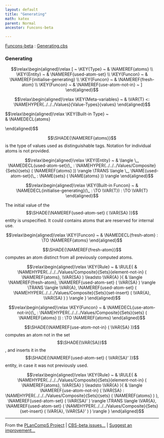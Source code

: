 ```yaml
---
layout: default
title: "Generating"
math: katex
parent: Normal
ancestor: Funcons-beta

---
```


[Funcons-beta] : [Generating.cbs]

### Generating
               


$$\relax\begin{aligned}\relax
  [ ~ 
  \KEY{Type} ~ & \NAMEREF{atoms} \\
  \KEY{Entity} ~ & \NAMEREF{used-atom-set} \\
  \KEY{Funcon} ~ & \NAMEREF{initialise-generating} \\
  \KEY{Funcon} ~ & \NAMEREF{fresh-atom} \\
  \KEY{Funcon} ~ & \NAMEREF{use-atom-not-in}
  ~ ]
\end{aligned}$$

$$\relax\begin{aligned}\relax
  \KEY{Meta-variables} ~ 
  & \VAR{T} <: \NAMEHYPER{../../../Values}{Value-Types}{values}
\end{aligned}$$

$$\relax\begin{aligned}\relax
  \KEY{Built-in Type} ~  
  & \NAMEDECL{atoms}  
  
\end{aligned}$$


  $$\SHADE{\NAMEREF{atoms}}$$ is the type of values used as distinguishable tags.
  Notation for individual atoms is not provided.


$$\relax\begin{aligned}\relax
  \KEY{Entity} ~ 
  & \langle \_, \NAMEDECL{used-atom-set}(\_ : \NAMEHYPER{../../../Values/Composite}{Sets}{sets}
                                                            ( \NAMEREF{atoms} )) \rangle \TRANS  \langle \_, \NAME{used-atom-set}(\_ : \NAME{sets}
                                                                                               ( \NAME{atoms} )) \rangle
\end{aligned}$$

$$\relax\begin{aligned}\relax
  \KEY{Built-in Funcon} ~ 
  & \NAMEDECL{initialise-generating}(\_ :  \TO \VAR{T}) :  \TO \VAR{T}
\end{aligned}$$


  The initial value of the $$\SHADE{\NAMEREF{used-atom-set}
           ( \VAR{SA} )}$$ entity is unspecified. It could
  contains atoms that are reserved for internal use.


$$\relax\begin{aligned}\relax
  \KEY{Funcon} ~ 
  & \NAMEDECL{fresh-atom} :  \TO \NAMEREF{atoms}
\end{aligned}$$


  $$\SHADE{\NAMEREF{fresh-atom}}$$ computes an atom distinct from all previously computed atoms.


$$\relax\begin{aligned}\relax
  \KEY{Rule} ~ 
    & \RULE{
      & \NAMEHYPER{../../../Values/Composite}{Sets}{element-not-in}
          ( \NAMEREF{atoms},   
            \VAR{SA} ) \leadsto
          \VAR{A}
      }{
      &  \langle \NAMEREF{fresh-atom}, \NAMEREF{used-atom-set} ( \VAR{SA} ) \rangle \TRANS 
          \langle \VAR{A}, \NAMEREF{used-atom-set} ( \NAMEHYPER{../../../Values/Composite}{Sets}{set-insert}
                                                   ( \VAR{A},   
                                                     \VAR{SA} ) ) \rangle
      }
\end{aligned}$$

$$\relax\begin{aligned}\relax
  \KEY{Funcon} ~ 
  & \NAMEDECL{use-atom-not-in}(\_ : \NAMEHYPER{../../../Values/Composite}{Sets}{sets}
                                ( \NAMEREF{atoms} )) :  \TO \NAMEREF{atoms}
\end{aligned}$$


  $$\SHADE{\NAMEREF{use-atom-not-in}
           ( \VAR{SA} )}$$ computes an atom not in the set $$\SHADE{\VAR{SA}}$$, and inserts it
  in the $$\SHADE{\NAMEREF{used-atom-set}
           ( \VAR{SA}' )}$$ entity, in case it was not previously used.


$$\relax\begin{aligned}\relax
  \KEY{Rule} ~ 
    & \RULE{
      & \NAMEHYPER{../../../Values/Composite}{Sets}{element-not-in}
          ( \NAMEREF{atoms},   
            \VAR{SA} ) \leadsto
          \VAR{A}
      }{
      &  \langle \NAMEREF{use-atom-not-in}
                              ( \VAR{SA} : \NAMEHYPER{../../../Values/Composite}{Sets}{sets}
                                            ( \NAMEREF{atoms} ) ), \NAMEREF{used-atom-set} ( \VAR{SA}' ) \rangle \TRANS 
          \langle \VAR{A}, \NAMEREF{used-atom-set} ( \NAMEHYPER{../../../Values/Composite}{Sets}{set-insert}
                                                   ( \VAR{A},   
                                                     \VAR{SA}' ) ) \rangle
      }
\end{aligned}$$



[Funcons-beta]: /CBS-beta/math/Funcons-beta
  "FUNCONS-BETA"
[Unstable-Funcons-beta]: /CBS-beta/math/Unstable-Funcons-beta
  "UNSTABLE-FUNCONS-BETA"
[Languages-beta]: /CBS-beta/math/Languages-beta
  "LANGUAGES-BETA"
[Unstable-Languages-beta]: /CBS-beta/math/Unstable-Languages-beta
  "UNSTABLE-LANGUAGES-BETA"
[CBS-beta]: /CBS-beta 
  "CBS-BETA"


____

From the [PLanCompS Project] | [CBS-beta issues...] | [Suggest an improvement...]

[Generating.cbs]: /CBS-beta/Funcons-beta/Computations/Normal/Generating/Generating.cbs
  "CBS SOURCE FILE"
[PLanCompS Project]: https://plancomps.github.io
  "PROGRAMMING LANGUAGE COMPONENTS AND SPECIFICATIONS PROJECT HOME PAGE"
[CBS-beta issues...]: https://github.com/plancomps/CBS-beta/issues
  "CBS-BETA ISSUE REPORTS ON GITHUB"
[Suggest an improvement...]: mailto:plancomps@gmail.com?Subject=CBS-beta%20-%20comment&Body=Re%3A%20CBS-beta%20specification%20at%20Computations/Normal/Generating/Generating.cbs%0A%0AComment/Query/Issue/Suggestion%3A%0A%0A%0ASignature%3A%0A 
  "GENERATE AN EMAIL TEMPLATE"

